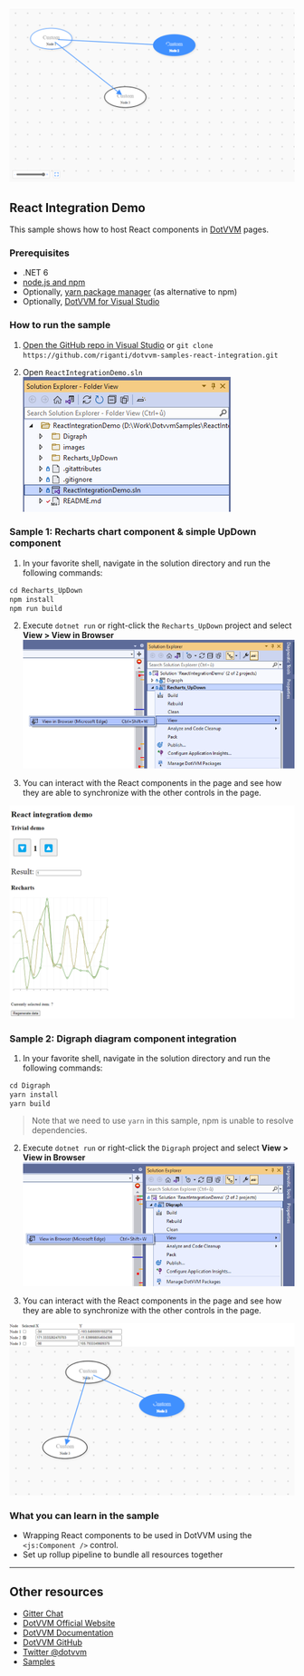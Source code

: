 ![Screenshot](https://raw.githubusercontent.com/riganti/dotvvm-samples-react-integration/master/images/ri001.png)

## React Integration Demo

This sample shows how to host React components in [DotVVM](https://github.com/riganti/dotvvm) pages. 

### Prerequisites

* .NET 6
* [node.js and npm](https://nodejs.org/en/download/)
* Optionally, [yarn package manager](https://yarnpkg.com/) (as alternative to npm)
* Optionally, [DotVVM for Visual Studio](https://www.dotvvm.com/install)

### How to run the sample

1. [Open the GitHub repo in Visual Studio](git-client://clone/?repo=https%3A%2F%2Fgithub.com%2Friganti%2Fdotvvm-samples-react-integration)
or 
`git clone https://github.com/riganti/dotvvm-samples-react-integration.git`

2. Open `ReactIntegrationDemo.sln` 
![Open the solution file](https://raw.githubusercontent.com/riganti/dotvvm-samples-react-integration/master/images/ri002.png)

### Sample 1: Recharts chart component & simple UpDown component 

1. In your favorite shell, navigate in the solution directory and run the following commands:

```
cd Recharts_UpDown
npm install
npm run build
```

2. Execute `dotnet run` or right-click the `Recharts_UpDown` project and select **View > View in Browser**
![View Recharts_UpDown in Browser](https://raw.githubusercontent.com/riganti/dotvvm-samples-react-integration/master/images/ri003.png)

3. You can interact with the React components in the page and see how they are able to synchronize with the other controls in the page.

![Recharts & UpDown components demo](https://raw.githubusercontent.com/riganti/dotvvm-samples-react-integration/master/images/ri004.png)

### Sample 2: Digraph diagram component integration 

1. In your favorite shell, navigate in the solution directory and run the following commands:

```
cd Digraph
yarn install
yarn build
```

> Note that we need to use `yarn` in this sample, npm is unable to resolve dependencies.

2. Execute `dotnet run` or right-click the `Digraph` project and select **View > View in Browser**
![View Digraph in Browser](https://raw.githubusercontent.com/riganti/dotvvm-samples-react-integration/master/images/ri005.png)

3. You can interact with the React components in the page and see how they are able to synchronize with the other controls in the page.

![Recharts & UpDown components demo](https://raw.githubusercontent.com/riganti/dotvvm-samples-react-integration/master/images/ri006.png)


### What you can learn in the sample

* Wrapping React components to be used in DotVVM using the `<js:Component />` control.
* Set up rollup pipeline to bundle all resources together

---

## Other resources

* [Gitter Chat](https://gitter.im/riganti/dotvvm)
* [DotVVM Official Website](https://www.dotvvm.com)
* [DotVVM Documentation](https://www.dotvvm.com/docs)
* [DotVVM GitHub](https://github.com/riganti/dotvvm)
* [Twitter @dotvvm](https://twitter.com/dotvvm)
* [Samples](https://www.dotvvm.com/samples)
